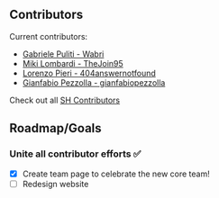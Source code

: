 ## Contributors

Current contributors: 
- [Gabriele Puliti - Wabri](https://github.com/Wabri)
- [Miki Lombardi - TheJoin95](https://github.com/TheJoin95) 
- [Lorenzo Pieri - 404answernotfound](https://github.com/404answernotfound) 
- [Gianfabio Pezzolla - gianfabiopezzolla](https://github.com/gianfabiopezzolla)

Check out all [SH Contributors](https://github.com/Schrodinger-Hat/schrodinger-hat-website/graphs/contributors)

## Roadmap/Goals
### Unite all contributor efforts ✅
- [x] Create team page to celebrate the new core team!
- [ ] Redesign website